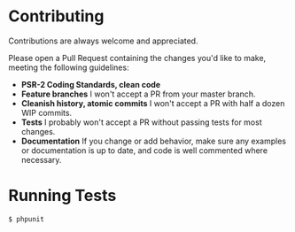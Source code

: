 # Contributing

Contributions are always welcome and appreciated.

Please open a Pull Request containing the changes you'd like to make, meeting the following guidelines:

* **PSR-2 Coding Standards, clean code**
* **Feature branches** I won't accept a PR from your master branch.
* **Cleanish history, atomic commits** I won't accept a PR with half a dozen WIP commits.
* **Tests** I probably won't accept a PR without passing tests for most changes.
* **Documentation** If you change or add behavior, make sure any examples or documentation is up to date, and code is well commented where necessary.

# Running Tests

``` bash
$ phpunit
```